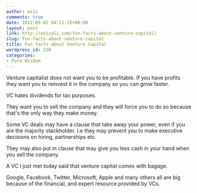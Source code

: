 ```yaml
---
author: aziz
comments: true
date: 2012-05-02 04:11:15+00:00
layout: post
link: http://azizali.com/fun-facts-about-venture-capital/
slug: fun-facts-about-venture-capital
title: Fun facts about Venture Capital
wordpress_id: 238
categories:
- Pure Wisdom
---
```


Venture capitalist does not want you to be profitable. If you have profits they want you to reinvest it in the company so you can grow faster.

VC hates dividends for tax purposes.

They want you to sell the company and they will force you to do so because that's the only way they make money.

Some VC deals may have a clause that take away your power, even if you are the majority stackholder. I.e they may prevent you to make executive decisions on hiring, partnerships etc.

They may also put in clause that may give you less cash in your hand when you sell the company.

A VC I just met today said that venture capital comes with bagage.

Google, Facebook, Twitter, Microsoft, Apple and many others all are big because of the financial, and expert resource provided by VCs.
